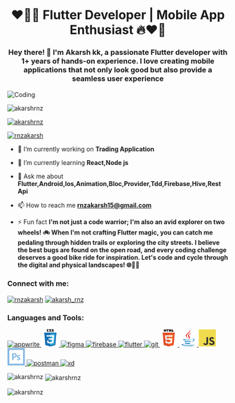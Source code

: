 <h1 align="center">❤️‍🔥🔥 Flutter Developer | Mobile App Enthusiast 🔥❤️‍🔥</h1>
<h3 align="center">Hey there! 👋 I'm Akarsh kk, a passionate Flutter developer with 1+ years of hands-on experience. I love creating mobile applications that not only look good but also provide a seamless user experience</h3>
<img align="center" alt="Coding" width="400" src="https://media.giphy.com/media/v1.Y2lkPTc5MGI3NjExcGVuZnc4ZTN2OTZ0MDZnc3EzeHIwZ3Rta2JoaWRlZ2dpMG1tbG1yYyZlcD12MV9pbnRlcm5hbF9naWZfYnlfaWQmY3Q9cw/zhYSVCirREeIZtONCI/giphy.gif">

<p align="left"> <img src="https://komarev.com/ghpvc/?username=akarshrnz&label=Profile%20views&color=0e75b6&style=flat" alt="akarshrnz" /> </p>

<p align="left"> <a href="https://github.com/ryo-ma/github-profile-trophy"><img src="https://github-profile-trophy.vercel.app/?username=akarshrnz" alt="akarshrnz" /></a> </p>

<p align="left"> <a href="https://twitter.com/rnzakarsh" target="blank"><img src="https://img.shields.io/twitter/follow/rnzakarsh?logo=twitter&style=for-the-badge" alt="rnzakarsh" /></a> </p>

- 🔭 I’m currently working on **Trading Application**

- 🌱 I’m currently learning **React,Node js**

- 💬 Ask me about **Flutter,Android,Ios,Animation,Bloc,Provider,Tdd,Firebase,Hive,Rest Api**

- 📫 How to reach me **rnzakarsh15@gmail.com**

- ⚡ Fun fact **I'm not just a code warrior; I'm also an avid explorer on two wheels! 🚲 When I'm not crafting Flutter magic, you can catch me pedaling through hidden trails or exploring the city streets. I believe the best bugs are found on the open road, and every coding challenge deserves a good bike ride for inspiration. Let's code and cycle through the digital and physical landscapes! 🌐🚴‍♂️**

<h3 align="left">Connect with me:</h3>
<p align="left">
<a href="https://twitter.com/rnzakarsh" target="blank"><img align="center" src="https://raw.githubusercontent.com/rahuldkjain/github-profile-readme-generator/master/src/images/icons/Social/twitter.svg" alt="rnzakarsh" height="30" width="40" /></a>
<a href="https://instagram.com/akarsh_rnz" target="blank"><img align="center" src="https://raw.githubusercontent.com/rahuldkjain/github-profile-readme-generator/master/src/images/icons/Social/instagram.svg" alt="akarsh_rnz" height="30" width="40" /></a>
</p>

<h3 align="left">Languages and Tools:</h3>
<p align="left"> <a href="https://appwrite.io" target="_blank" rel="noreferrer"> <img src="https://www.vectorlogo.zone/logos/appwriteio/appwriteio-icon.svg" alt="appwrite" width="40" height="40"/> </a> <a href="https://www.w3schools.com/css/" target="_blank" rel="noreferrer"> <img src="https://raw.githubusercontent.com/devicons/devicon/master/icons/css3/css3-original-wordmark.svg" alt="css3" width="40" height="40"/> </a> <a href="https://www.figma.com/" target="_blank" rel="noreferrer"> <img src="https://www.vectorlogo.zone/logos/figma/figma-icon.svg" alt="figma" width="40" height="40"/> </a> <a href="https://firebase.google.com/" target="_blank" rel="noreferrer"> <img src="https://www.vectorlogo.zone/logos/firebase/firebase-icon.svg" alt="firebase" width="40" height="40"/> </a> <a href="https://flutter.dev" target="_blank" rel="noreferrer"> <img src="https://www.vectorlogo.zone/logos/flutterio/flutterio-icon.svg" alt="flutter" width="40" height="40"/> </a> <a href="https://git-scm.com/" target="_blank" rel="noreferrer"> <img src="https://www.vectorlogo.zone/logos/git-scm/git-scm-icon.svg" alt="git" width="40" height="40"/> </a> <a href="https://www.w3.org/html/" target="_blank" rel="noreferrer"> <img src="https://raw.githubusercontent.com/devicons/devicon/master/icons/html5/html5-original-wordmark.svg" alt="html5" width="40" height="40"/> </a> <a href="https://www.java.com" target="_blank" rel="noreferrer"> <img src="https://raw.githubusercontent.com/devicons/devicon/master/icons/java/java-original.svg" alt="java" width="40" height="40"/> </a> <a href="https://developer.mozilla.org/en-US/docs/Web/JavaScript" target="_blank" rel="noreferrer"> <img src="https://raw.githubusercontent.com/devicons/devicon/master/icons/javascript/javascript-original.svg" alt="javascript" width="40" height="40"/> </a> <a href="https://www.photoshop.com/en" target="_blank" rel="noreferrer"> <img src="https://raw.githubusercontent.com/devicons/devicon/master/icons/photoshop/photoshop-line.svg" alt="photoshop" width="40" height="40"/> </a> <a href="https://postman.com" target="_blank" rel="noreferrer"> <img src="https://www.vectorlogo.zone/logos/getpostman/getpostman-icon.svg" alt="postman" width="40" height="40"/> </a> <a href="https://www.adobe.com/products/xd.html" target="_blank" rel="noreferrer"> <img src="https://cdn.worldvectorlogo.com/logos/adobe-xd.svg" alt="xd" width="40" height="40"/> </a> </p>

<p><img align="left" src="https://github-readme-stats.vercel.app/api/top-langs?username=akarshrnz&show_icons=true&locale=en&layout=compact" alt="akarshrnz" /></p>

<p>&nbsp;<img align="center" src="https://github-readme-stats.vercel.app/api?username=akarshrnz&show_icons=true&locale=en" alt="akarshrnz" /></p>

<p><img align="center" src="https://github-readme-streak-stats.herokuapp.com/?user=akarshrnz&" alt="akarshrnz" /></p>
